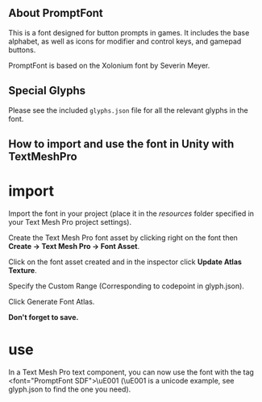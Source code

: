 ## About PromptFont
This is a font designed for button prompts in games. It includes the base alphabet, as well as icons for modifier and control keys, and gamepad buttons.

PromptFont is based on the Xolonium font by Severin Meyer.

## Special Glyphs
Please see the included ``glyphs.json`` file for all the relevant glyphs in the font.


## How to import and use the font in Unity with TextMeshPro

# import

Import the font in your project (place it in the *resources* folder specified in your Text Mesh Pro project settings).

Create the Text Mesh Pro font asset by clicking right on the font then **Create -> Text Mesh Pro -> Font Asset**.

Click on the font asset created and in the inspector click **Update Atlas Texture**.

Specify the Custom Range (Corresponding to codepoint in glyph.json).

Click Generate Font Atlas.

**Don't forget to save.**

# use

In a Text Mesh Pro text component, you can now use the font with the tag <font="PromptFont SDF">\uE001</font> (\uE001 is a unicode example, see glyph.json to find the one you need).